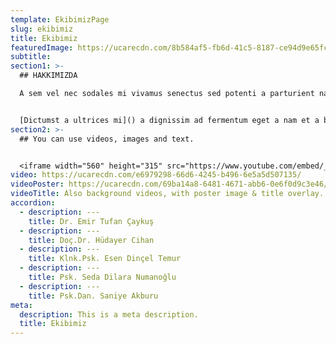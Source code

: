 ```yaml
---
template: EkibimizPage
slug: ekibimiz
title: Ekibimiz
featuredImage: https://ucarecdn.com/8b584af5-fb6d-41c5-8187-ce94d9e65fc4/
subtitle:
section1: >-
  ## HAKKIMIZDA

  A sem vel nec sodales mi vivamus senectus sed potenti a parturient nascetur tincidunt nisi pulvinar rhoncus a. Risus imperdiet taciti suspendisse facilisi a per metus cubilia varius a nostra adipiscing amet ultrices quisque ac mi a.


  [Dictumst a ultrices mi]() a dignissim ad fermentum eget a nam et a blandit scelerisque. Taciti lorem tempor quam vestibulum dis habitasse vestibulum diam vel est ut proin dis auctor. Suscipit sceler isque orci magna interdum vel bibendum duis netus a consectetur dui magnis ac aliquet sem posuere tincidunt vestibulum.
section2: >-
  ## You can use videos, images and text.


  <iframe width="560" height="315" src="https://www.youtube.com/embed/_m2CHvfVK5I" frameborder="0" allow="accelerometer; autoplay; clipboard-write; encrypted-media; gyroscope; picture-in-picture" allowfullscreen></iframe>
video: https://ucarecdn.com/e6979298-66d6-4245-b496-6e5a5d507135/
videoPoster: https://ucarecdn.com/69ba14a8-6481-4671-abb6-0e6f0d9c3e46/
videoTitle: Also background videos, with poster image & title overlay.
accordion:
  - description: ---
    title: Dr. Emir Tufan Çaykuş
  - description: ---
    title: Doç.Dr. Hüdayer Cihan
  - description: ---
    title: Klnk.Psk. Esen Dinçel Temur
  - description: ---
    title: Psk. Seda Dilara Numanoğlu
  - description: ---
    title: Psk.Dan. Saniye Akburu
meta:
  description: This is a meta description.
  title: Ekibimiz
---
```

